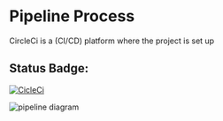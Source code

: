 # Pipeline Process
CircleCi is a (CI/CD) platform where the project is set up
## Status Badge:
[![CicleCi](https://circleci.com/gh/omar2h/Udacity_Hosting-Full-Stack-App.svg?style=svg)](<https://app.circleci.com/pipelines/github/omar2h/Udacity_Hosting-Full-Stack-App/36/workflows/fd66569a-a00f-4564-bac9-52ebb2c5bb05/jobs/51>)

![pipeline diagram](https://enrq.me/assets/img/circleci-lifecycle.png)
